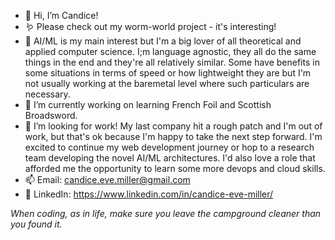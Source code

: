 - 👋 Hi, I’m Candice!
- 🪱 Please check out my worm-world project - it's interesting!
- 👀 AI/ML is my main interest but I'm a big lover of all theoretical and applied computer science. I;m language agnostic, they all do the same things in the end and they're all relatively similar. Some have benefits in some situations in terms of speed or how lightweight they are but I'm not usually working at the baremetal level where such particulars are necessary.
- 🌱 I’m currently working on learning French Foil and Scottish Broadsword.
- 💞️ I’m looking for work! My last company hit a rough patch and I'm out of work, but that's ok because I'm happy to take the next step forward. I'm excited to continue my web development journey or hop to a research team developing the novel AI/ML architectures. I'd also love a role that afforded me the opportunity to learn some more devops and cloud skills.
- 📫 Email: candice.eve.miller@gmail.com
- 💼 LinkedIn: https://www.linkedin.com/in/candice-eve-miller/

*When coding, as in life, make sure you leave the campground cleaner than you found it.*
